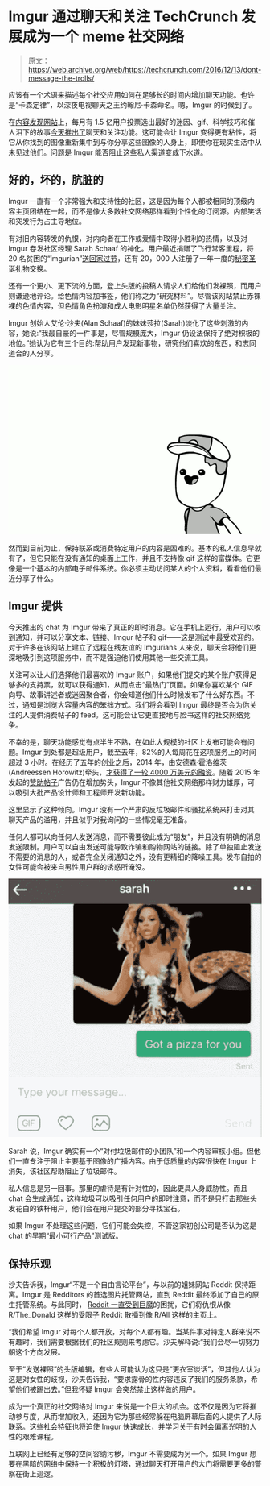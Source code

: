 # Imgur 通过聊天和关注 TechCrunch 发展成为一个 meme 社交网络

> 原文：<https://web.archive.org/web/https://techcrunch.com/2016/12/13/dont-message-the-trolls/>

应该有一个术语来描述每个社交应用如何在足够长的时间内增加聊天功能。也许是“卡森定律”，以深夜电视聊天之王约翰尼·卡森命名。嗯，Imgur 的时候到了。

在[内容发现网站](https://web.archive.org/web/20230124183647/http://imgur.com/)上，每月有 1.5 亿用户投票选出最好的迷因、gif、科学技巧和催人泪下的故事[今天推出了](https://web.archive.org/web/20230124183647/http://blog.imgur.com/2016/12/13/connect-favorite-imgurians-new-app-features/)聊天和关注功能。这可能会让 Imgur 变得更有粘性，将它从你找到的图像重新集中到与你分享这些图像的人身上，即使你在现实生活中从未见过他们。问题是 Imgur 能否阻止这些私人渠道变成下水道。

## 好的，坏的，肮脏的

Imgur 一直有一个非常强大和支持性的社区，这是因为每个人都被相同的顶级内容主页团结在一起，而不是像大多数社交网络那样看到个性化的订阅源。内部笑话和突发行为占主导地位。

有对旧内容转发的仇恨，对内向者在工作或爱情中取得小胜利的热情，以及对 Imgur 卷发社区经理 Sarah Schaaf 的神化。用户最近捐赠了飞行常客里程，将 20 名贫困的“imgurian”[送回家过节](https://web.archive.org/web/20230124183647/https://imgur.com/gallery/MX953)，还有 20，000 人注册了一年一度的[秘密圣诞礼物交换](https://web.archive.org/web/20230124183647/http://giftagiraffe.com/)。

还有一个更小、更下流的方面，登上头版的投稿人请求人们给他们发裸照，而用户则谦逊地评论。给色情内容加书签，他们称之为“研究材料”。尽管该网站禁止赤裸裸的色情内容，但色情角色扮演和成人电影明星名单仍然获得了大量关注。

Imgur 创始人艾伦·沙夫(Alan Schaaf)的妹妹莎拉(Sarah)淡化了这些刺激的内容，她说:“我最自豪的一件事是，尽管规模庞大，Imgur 仍设法保持了绝对积极的地位。”她认为它有三个目的:帮助用户发现新事物，研究他们喜欢的东西，和志同道合的人分享。

![kantackistan-gif](img/716019c400e96edd5a09121676f02ba1.png)

然而到目前为止，保持联系或消费特定用户的内容是困难的。基本的私人信息早就有了，但它只能在没有通知的桌面上工作，并且不支持像 gif 这样的富媒体。它更像是一个基本的内部电子邮件系统。你必须主动访问某人的个人资料，看看他们最近分享了什么。

## Imgur 提供

今天推出的 chat 为 Imgur 带来了真正的即时消息。它在手机上运行，用户可以收到通知，并可以分享文本、链接、Imgur 帖子和 gif——这是测试中最受欢迎的。对于许多在该网站上建立了远程在线友谊的 Imgurians 人来说，聊天会将他们更深地吸引到这项服务中，而不是强迫他们使用其他一些交流工具。

关注可以让人们选择他们最喜欢的 Imgur 账户，如果他们提交的某个账户获得足够多的支持票，就可以获得通知，从而点击“最热门”页面。如果你喜欢某个 GIF 向导、故事讲述者或迷因聚合者，你会知道他们什么时候发布了什么好东西。不过，通知是浏览大容量内容的笨拙方式。我们将会看到 Imgur 最终是否会为你关注的人提供消费帖子的 feed。这可能会让它更直接地与脸书这样的社交网络竞争。

不幸的是，聊天功能感觉有点半生不熟，在如此大规模的社区上发布可能会有问题。Imgur 到处都是超级用户，截至去年，82%的人每周花在这项服务上的时间超过 3 小时。在经历了五年的创业之后，2014 年，由安德森·霍洛维茨(Andreessen Horowitz)牵头，[才获得了一轮 4000 万美元的融资](https://web.archive.org/web/20230124183647/https://techcrunch.com/2014/04/03/after-five-years-of-bootstrapping-imgur-raises-40-million-from-andreessen-reddit/)。随着 2015 年发起的[赞助帖子](https://web.archive.org/web/20230124183647/https://techcrunch.com/2015/06/02/imgur-introduce-native-ads-and-new-mobile-apps/)广告仍在增加势头，Imgur 不像其他社交网络那样财力雄厚，可以吸引大批产品设计师和工程师开发新功能。

这里显示了这种倾向。Imgur 没有一个严肃的反垃圾邮件和骚扰系统来打击对其聊天产品的滥用，并且似乎对我询问的一些情况毫无准备。

任何人都可以向任何人发送消息，而不需要彼此成为“朋友”，并且没有明确的消息发送限制。用户可以自由发送可能导致诈骗和购物网站的链接。除了单独阻止发送不需要的消息的人，或者完全关闭通知之外，没有更精细的降噪工具。发布自拍的女性可能会被来自男性用户群的诱惑所淹没。

![screen-shot-2016-12-13-at-11-22-32-am](img/4059390c5bcbf9fd4ae433f71b897517.png)

Sarah 说，Imgur 确实有一个“对付垃圾邮件的小团队”和一个内容审核小组。但他们一直专注于阻止主要基于图像的广播内容。由于低质量的内容很快在 Imgur 上消失，该社区帮助阻止了垃圾邮件。

私人信息是另一回事。那里的虐待是有针对性的，因此更具人身威胁性。而且 chat 会生成通知，这样垃圾可以吸引任何用户的即时注意，而不是只打击那些头发花白的铁杆用户，他们会在用户提交的部分寻找宝石。

如果 Imgur 不处理这些问题，它们可能会失控，不管这家初创公司是否认为这是 chat 的早期“最小可行产品”测试版。

## 保持乐观

沙夫告诉我，Imgur“不是一个自由言论平台”，与以前的姐妹网站 Reddit 保持距离。Imgur 是 Redditors 的首选图片托管网站，直到 Reddit 最终添加了自己的原生托管系统。与此同时， [Reddit 一直受到巨魔](https://web.archive.org/web/20230124183647/https://techcrunch.com/2016/11/30/when-your-ceo-is-a-troll-too/)的困扰，它们将仇恨从像 R/The_Donald 这样的受限子 Reddit 散播到像 R/All 这样的主页上。

“我们希望 Imgur 对每个人都开放，对每个人都有趣。当某件事对特定人群来说不有趣时，我们需要根据我们的社区规则来考虑它。沙夫解释说:“我们会尽一切努力朝这个方向发展。

至于“发送裸照”的头版编辑，有些人可能认为这只是“更衣室谈话”，但其他人认为这是对女性的歧视，沙夫告诉我，“要求露骨的性内容违反了我们的服务条款，希望他们被踢出去。”但我怀疑 Imgur 会突然禁止这样做的用户。

成为一个真正的社交网络对 Imgur 来说是一个巨大的机会。这不仅是因为它将推动参与度，从而增加收入，还因为它为那些经常躲在电脑屏幕后面的人提供了人际联系。这些社会特征也将迫使 Imgur 快速成长，并学习关于有时会偏离光明的人性的艰难课程。

互联网上已经有足够的空间容纳污秽，Imgur 不需要成为另一个。如果 Imgur 想要在黑暗的网络中保持一个积极的灯塔，通过聊天打开用户的大门将需要更多的警察在街上巡逻。